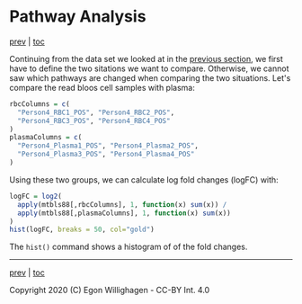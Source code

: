 # Pathway Analysis

[prev](./omics.md) | [toc](./README.md)

Continuing from the data set we looked at in the [previous section](./omics.md), we first have
to define the two sitations we want to compare. Otherwise, we cannot saw which pathways
are changed when comparing the two situations. Let's compare the read bloos cell samples
with plasma:

```R
rbcColumns = c(
  "Person4_RBC1_POS", "Person4_RBC2_POS",
  "Person4_RBC3_POS", "Person4_RBC4_POS"
)
plasmaColumns = c(
  "Person4_Plasma1_POS", "Person4_Plasma2_POS",
  "Person4_Plasma3_POS", "Person4_Plasma4_POS"
)
```

Using these two groups, we can calculate log fold changes (logFC) with:

```R
logFC = log2(
  apply(mtbls88[,rbcColumns], 1, function(x) sum(x)) /
  apply(mtbls88[,plasmaColumns], 1, function(x) sum(x))
)
hist(logFC, breaks = 50, col="gold")
```

The `hist()` command shows a histogram of of the fold changes.



---

[prev](./omics.md) | [toc](./README.md)

Copyright 2020 (C) Egon Willighagen - CC-BY Int. 4.0
